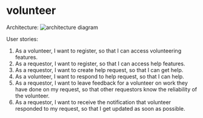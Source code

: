# volunteer
Architecture: 
![architecture diagram](https://github.com/aikerimm/volunteer/blob/master/diagrams/volunteer_24052020.PNG)

User stories:
1. As a volunteer, I want to register, so that I can access volunteering features.
2. As a requestor, I want to register, so that I can access help features.
3. As a requestor, I want to create help request, so that I can get help.
4. As a volunteer, I want to respond to help request, so that I can help.
5. As a requestor, I want to leave feedback for a volunteer on work they have done on my request, so that other requestors know the reliability of the volunteer.
6. As a requestor, I want to receive the notification that volunteer responded to my request, so that I get updated as soon as possible.
